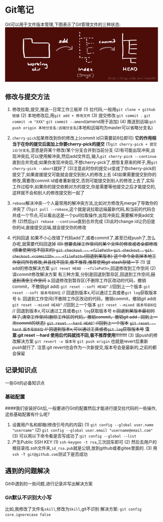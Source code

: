# Git笔记
Git可以用于文件版本管理,下图表示了Git管理文件的三种状态:
![Git工作流](../Source/pic/skill_learning/git工作三种状态png.png)
## 修改与提交方法
1. 修改拉取,提交,推送--日常工作三板斧
   (1) 拉代码,一般用`git clone + github 链接`
   (2) 本地修改后,用`git add + 修改文件`
   (3) 提交修改:`git commit .` `git commit -m "XXX"` `git commit --amend`(amend用于追加)
   (4) 推送到远端:`git push origin 本地分支名:远端分支名`(本地和远端均为master可以省略分支名)

2. `cherry-pick`加某修改到你的修改上(commit id只需要前6位即可)
   **它的作用相当于在你的提交后面加上你要cherry-pick的提交**
   (1)`git cherry-pick + 提交id/分支名`,意思是将某个修改/某个分支合并到当前分支
   (2)有可能出现冲突,出现冲突后,可以使用解冲突,然后add文件后,输入`git cherry-pick --continue`直到合并完成;如果你发现冲突后,不想cherry-pick了,想恢复原来的样子,用`git cherry-pick --abort`就好了
   (3)注意此时你的提交`id`变成了你cherry-pick的提交了,如果直接提交可能就会提交到别人的修改上去
   (4)如果需要提交到你的修改,需要改commit id或者重新提交,否则可能提交到别人的修改上去了,实际工作过程中,如果你的提交依赖对方的提交,你是需要等他提交之后才能提交的,这样就不会和别人的修改提交到一起了

3. `rebase`解决冲突--个人最常用的解冲突方法,比如对方修改先merge了导致你的冲突了
   (1)`git pull --rebase`,这个就是说拉取远端最新代码,和当前的代码合并成一个节点,可以看出这是一个pull拉取操作,出现冲突后,需要解冲突add文件
    (2)然后`git rebase --continue`直到合并完成
    (3)此时change id让仍旧是你的id,直接提交远端,就会提交你的修改

4. 代码回退
   如果不小心改错了代码add了,或者commit了,甚至已经push了,怎么办呢,就需要代码回退掉
   ~~(0) 想要去掉工作空间的某个文件的修改或者全部修改(慎重使用!找不回来的)
    `git checkout -- <filePath>`
    `git checkout .`
    `git checkout <commitID> -- <filePath>`(回退到某版本)
    这个命令会去掉本地工作空间所有修改,并且找不回来,极不推荐,推荐使用git stash存储一下~~
   (1) 误add的修改解决方案
    `git reset HEAD --<filePath>`,回退修改到工作空间
   (2) 误commit修改解决方案
   有三种方案,分别是回退到暂存区,回退到工作空间,~~回退到清空工作空间~~
    a.回退修改到暂存区(不删除工作区改动的代码，撤销commit，不撤销git add)
    `git reset --soft HEAD^`  //回到上一个版本
    `git reset --soft 版本号前6位` // 回退到版本x,可以通过工具或者`git log`获取版本号
    b. 回退到工作空间(不删除工作区改动的代码，撤销commit，撤销git add)
    `git reset --mixed HEAD^`  //回到上一个版本
    `git reset --mixed 版本号前6位` // 回退到版本x,可以通过工具或者`git log`获取版本号
    ~~c.回退到某版本最初的样子,清空工作空间(删除工作区的代码，撤销commit，撤销git add . 回到上一次commit的状态)~~
    ~~`git reset --hard HEAD^`  //回到上一个版本~~
    ~~`git reset --hard 版本号前6位` // 回退到版本x,可以通过工具或者`git log`获取版本号~~
    **注意:git reset --hard 使用后代码就找不回,极不推荐使用!!!!!!!!**
   (3) 误push的修改解决方案
   `git revert -v 版本号`
   `git push origin`
   也就是revert后重新push就行了.
   注意:git revert也会作为一次新提交,版本号会是最新的,之前的都会保留
## 记录知识点
一些Git的必备知识点
### 基础配置
####我们安装好Git后,一般要进行Git的配置然后才能进行提交拉代码的一些操作,这些基础配置有什么呢?
1. 设置用户名和邮箱(修改引号内的内容)
   (1) `git config --global user.name "username"`
   (2) `git config --global user.email "username@email.com"`
   (3) 可以用以下命令看是否写成功了:`git config --global --list`
2. 产生Public SSH KEY
    (1) `ssh-keygen -t rsa`,三次回车即可
    (2) 然后去用户的根目录找.ssh文件夹,`id_rsa.pub`就是公钥,放到github或者gitee里面的.
    (3) 用`ssh -T git@github.com`测试下是否成功

## 遇到的问题解决
Git中遇到的一些问题,进行记录并写出解决方案

### Git默认不识别大小写
比如,我修改了文件名`skill`,修改为`Skill`,git不识别
解决方案:
 `git config core.ignorecase false`